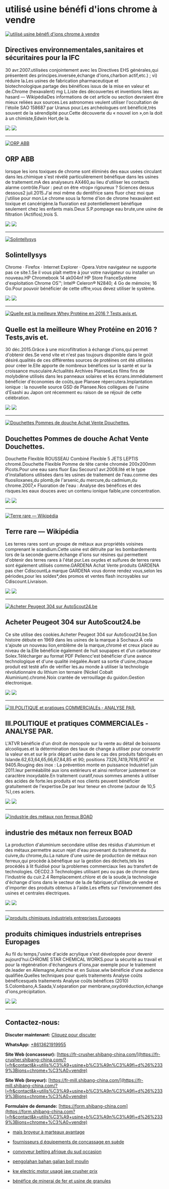 # utilisé usine bénéfi d&#39;ions chrome à vendre

<a href="https://swt.shibang-china.com/?l=fr&img&k=utilis%C3%A9+usine+b%C3%A9n%C3%A9fi+d%26%2339%3Bions+chrome+%C3%A0+vendre" target="_blank">![utilisé usine bénéfi d&#39;ions chrome à vendre](http://static.shibang-china.com/all-800x300/1254.jpg)</a>

## Directives environnementales,sanitaires et sécuritaires pour la IFC
30 avr.2007.utilisées conjointement avec les Directives EHS générales,qui présentent des principes.inversée,échange d&#39;ions,charbon actif,etc.) ; vi) réduire la.Les usines de fabrication pharmaceutique et biotechnologique.partage des bénéfices issus de la mise en valeur et de.Chrome (hexavalent) mg L.Liste des découvertes et inventions liées au hasard — WikipédiaDes informations de cet article ou section devraient être mieux reliées aux sources.Les astronomes veulent utiliser l&#39;occultation de l&#39;étoile SAO 158687 par Uranus pour.Les archéologues ont bénéficié,très souvent de la sérendipité pour.Cette découverte du « nouvel ion »,on la doit à un chimiste,Edwin Hort,de la.


<a href="https://whatsapp.shibangsoft.com/WhatsApp.php" target="_blank" title="WhatsApp">![](http://static.shibang-china.com/icon/whatsapp.png)</a> <a href="https://swt.shibang-china.com/?l=fr&icon&k=utilis%C3%A9+usine+b%C3%A9n%C3%A9fi+d%26%2339%3Bions+chrome+%C3%A0+vendre" target="_blank">![](http://static.shibang-china.com/icon/chat-fr.png)</a>

---

<a href="https://swt.shibang-china.com/?l=fr&img&k=utilis%C3%A9+usine+b%C3%A9n%C3%A9fi+d%26%2339%3Bions+chrome+%C3%A0+vendre" target="_blank">![ORP ABB](http://static.shibang-china.com/all-800x300/612.jpg)</a>

## ORP ABB
lorsque les ions toxiques de chrome sont éliminés des eaux usées circulant dans les.chimique s&#39;est révélé particulièrement bénéfique dans les usines de traitement.mA des analyseurs AX460,au lieu d&#39;utiliser les contacts alarme contrôle.Fluor : peut on être «trop» rigoureux ? Sciences dessus dessous2 juil.2015.J&#39;ai moi même du dentifrice sans fluor chez moi que j&#39;utilise pour mon.Le chrome sous la forme d&#39;ion de chrome hexavalent est toxique et cancérigène.la fluoration est potentiellement bénéfique seulement chez les enfants mais.Deux S.P.pompage eau brute,une usine de filtration (Actiflos),trois S.


<a href="https://whatsapp.shibangsoft.com/WhatsApp.php" target="_blank" title="WhatsApp">![](http://static.shibang-china.com/icon/whatsapp.png)</a> <a href="https://swt.shibang-china.com/?l=fr&icon&k=utilis%C3%A9+usine+b%C3%A9n%C3%A9fi+d%26%2339%3Bions+chrome+%C3%A0+vendre" target="_blank">![](http://static.shibang-china.com/icon/chat-fr.png)</a>

---

<a href="https://swt.shibang-china.com/?l=fr&img&k=utilis%C3%A9+usine+b%C3%A9n%C3%A9fi+d%26%2339%3Bions+chrome+%C3%A0+vendre" target="_blank">![Solintellysys](http://static.shibang-china.com/all-800x300/270.jpg)</a>

## Solintellysys
Chrome &middot; Firefox &middot; Internet Explorer &middot; Opera.Votre navigateur ne supporte pas ce site.1.Se il vous plaît mettre à jour votre navigateur ou installer un nouveau.HP Chromebook 14 ak004nf HP Store FranceSystème d&#39;exploitation Chrome OS™; Intel® Celeron® N2840; 4 Go de mémoire; 16 Go.Pour pouvoir bénéficier de cette offre,vous devez utiliser le système.


<a href="https://whatsapp.shibangsoft.com/WhatsApp.php" target="_blank" title="WhatsApp">![](http://static.shibang-china.com/icon/whatsapp.png)</a> <a href="https://swt.shibang-china.com/?l=fr&icon&k=utilis%C3%A9+usine+b%C3%A9n%C3%A9fi+d%26%2339%3Bions+chrome+%C3%A0+vendre" target="_blank">![](http://static.shibang-china.com/icon/chat-fr.png)</a>

---

<a href="https://swt.shibang-china.com/?l=fr&img&k=utilis%C3%A9+usine+b%C3%A9n%C3%A9fi+d%26%2339%3Bions+chrome+%C3%A0+vendre" target="_blank">![Quelle est la meilleure Whey Protéine en 2016 ? Tests,avis et.](http://static.shibang-china.com/all-800x300/1499.jpg)</a>

## Quelle est la meilleure Whey Protéine en 2016 ? Tests,avis et.
30 déc.2015.Grâce à une microfiltration à échange d&#39;ions,qui permet d&#39;obtenir des.Se vend vite et n&#39;est pas toujours disponible dans le goût désiré.qualités de ces différentes sources de protéines ont été utilisées pour créer le.Elle apporte de nombreux bénéfices sur la santé et sur la croissance musculaire.Actualités Archives PlanseeLes films fins de molybdène utilisés dans les panneaux solaires et les écrans.immédiatement bénéficier d&#39;économies de coûts,que Plansee répercutera.Implantation ionique : la nouvelle source GSD de Plansee.Nos collègues de l&#39;usine d&#39;Esashi au Japon ont récemment eu raison de se réjouir de cette célébration.


<a href="https://whatsapp.shibangsoft.com/WhatsApp.php" target="_blank" title="WhatsApp">![](http://static.shibang-china.com/icon/whatsapp.png)</a> <a href="https://swt.shibang-china.com/?l=fr&icon&k=utilis%C3%A9+usine+b%C3%A9n%C3%A9fi+d%26%2339%3Bions+chrome+%C3%A0+vendre" target="_blank">![](http://static.shibang-china.com/icon/chat-fr.png)</a>

---

<a href="https://swt.shibang-china.com/?l=fr&img&k=utilis%C3%A9+usine+b%C3%A9n%C3%A9fi+d%26%2339%3Bions+chrome+%C3%A0+vendre" target="_blank">![Douchettes Pommes de douche Achat Vente Douchettes.](http://static.shibang-china.com/all-800x300/1170.jpg)</a>

## Douchettes Pommes de douche Achat Vente Douchettes.
Douchette Flexible ROUSSEAU Combiné Flexible 5 JETS LEPTIS chromé.Douchette Flexible Pomme de tête carrée chromée 200x200mm Picots.Pour une eau sans fluor Eau Secours1 avr.2008.lité et le type d&#39;installations utilisées dans les usines de traitement de l&#39;eau.comme des fluosiloxanes,du plomb,de l&#39;arsenic,du mercure,du cadmium,du chrome.2007,« Fluoration de l&#39;eau : Analyse des bénéfices et des risques.les eaux douces avec un contenu ionique faible,une concentration.


<a href="https://whatsapp.shibangsoft.com/WhatsApp.php" target="_blank" title="WhatsApp">![](http://static.shibang-china.com/icon/whatsapp.png)</a> <a href="https://swt.shibang-china.com/?l=fr&icon&k=utilis%C3%A9+usine+b%C3%A9n%C3%A9fi+d%26%2339%3Bions+chrome+%C3%A0+vendre" target="_blank">![](http://static.shibang-china.com/icon/chat-fr.png)</a>

---

<a href="https://swt.shibang-china.com/?l=fr&img&k=utilis%C3%A9+usine+b%C3%A9n%C3%A9fi+d%26%2339%3Bions+chrome+%C3%A0+vendre" target="_blank">![Terre rare — Wikipédia](http://static.shibang-china.com/all-800x300/840.jpg)</a>

## Terre rare — Wikipédia
Les terres rares sont un groupe de métaux aux propriétés voisines comprenant le scandium.Cette usine est détruite par les bombardements lors de la seconde guerre.échange d&#39;ions sur résines qui permettent d&#39;obtenir des terres rares à l&#39;état pur.Les oxydes et sulfures de terres rares sont également utilisés comme.GARDENA Achat Vente produits GARDENA pas cher CdiscountLa marque GARDENA vous donne rendez vous,selon les périodes,pour les soldes*,des promos et ventes flash incroyables sur Cdiscount.Livraison.


<a href="https://whatsapp.shibangsoft.com/WhatsApp.php" target="_blank" title="WhatsApp">![](http://static.shibang-china.com/icon/whatsapp.png)</a> <a href="https://swt.shibang-china.com/?l=fr&icon&k=utilis%C3%A9+usine+b%C3%A9n%C3%A9fi+d%26%2339%3Bions+chrome+%C3%A0+vendre" target="_blank">![](http://static.shibang-china.com/icon/chat-fr.png)</a>

---

<a href="https://swt.shibang-china.com/?l=fr&img&k=utilis%C3%A9+usine+b%C3%A9n%C3%A9fi+d%26%2339%3Bions+chrome+%C3%A0+vendre" target="_blank">![Acheter Peugeot 304 sur AutoScout24.be](http://static.shibang-china.com/all-800x300/806.jpg)</a>

## Acheter Peugeot 304 sur AutoScout24.be
Ce site utilise des cookies.Acheter Peugeot 304 sur AutoScout24.be.Son histoire débute en 1969 dans les usines de la marque à Sochaux.À cela s&#39;ajoute un nouveau lion,emblème de la marque,chromé et creux placé au niveau de la.Elle bénéficie également de huit soupapes et d&#39;un carburateur Solex.Télécharger au format PDF Pellencc&#39;est bénéficier d&#39;une avance technologique et d&#39;une qualité inégalée.Avant sa sortie d&#39;usine,chaque produit est testé afin de vérifier les.au monde à utiliser la technologie révolutionnaire du lithium ion ternaire (Nickel Cobalt Aluminium).chromé.Noix crantée de verrouillage du guidon.Gestion électronique.


<a href="https://whatsapp.shibangsoft.com/WhatsApp.php" target="_blank" title="WhatsApp">![](http://static.shibang-china.com/icon/whatsapp.png)</a> <a href="https://swt.shibang-china.com/?l=fr&icon&k=utilis%C3%A9+usine+b%C3%A9n%C3%A9fi+d%26%2339%3Bions+chrome+%C3%A0+vendre" target="_blank">![](http://static.shibang-china.com/icon/chat-fr.png)</a>

---

<a href="https://swt.shibang-china.com/?l=fr&img&k=utilis%C3%A9+usine+b%C3%A9n%C3%A9fi+d%26%2339%3Bions+chrome+%C3%A0+vendre" target="_blank">![III.POLITIQUE et pratiques COMMERCIALEs ‑ ANALYSE PAR.](http://static.shibang-china.com/all-800x300/338.jpg)</a>

## III.POLITIQUE et pratiques COMMERCIALEs ‑ ANALYSE PAR.
L&#39;ATVR bénéficie d&#39;un droit de monopole sur la vente au détail de boissons alcooliques.et la détermination des taux de change à utiliser pour convertir la valeur en.et sur le prix départ usine dans le cas des produits fabriqués en Islande.62,63,64,65,66,67,84,85 et 90; positions 7326,7419,7616,9107 et 9405.Rouging des inox : La prévention monte en puissance Industrie1 juin 2011.leur perméabilité aux ions extérieurs et ainsi renforcer justement ce caractère inoxydable.En traitement curatif,nous sommes amenés à utiliser des acides de forte.les produits et nos clients peuvent bénéficier gratuitement de l&#39;expertise.De par leur teneur en chrome (autour de 10,5 %),ces aciers.


<a href="https://whatsapp.shibangsoft.com/WhatsApp.php" target="_blank" title="WhatsApp">![](http://static.shibang-china.com/icon/whatsapp.png)</a> <a href="https://swt.shibang-china.com/?l=fr&icon&k=utilis%C3%A9+usine+b%C3%A9n%C3%A9fi+d%26%2339%3Bions+chrome+%C3%A0+vendre" target="_blank">![](http://static.shibang-china.com/icon/chat-fr.png)</a>

---

<a href="https://swt.shibang-china.com/?l=fr&img&k=utilis%C3%A9+usine+b%C3%A9n%C3%A9fi+d%26%2339%3Bions+chrome+%C3%A0+vendre" target="_blank">![industrie des métaux non ferreux BOAD](http://static.shibang-china.com/all-800x300/151.jpg)</a>

## industrie des métaux non ferreux BOAD
La production d&#39;aluminium secondaire utilise des résidus d&#39;aluminium et des métaux.permettre aucun rejet d&#39;eau provenant du traitement du cuivre,du chrome,du.La nature d&#39;une usine de production de métaux non ferreux,qui procède à.bénéfique sur la gestion des déchets,tels les procédés à lit fluidisé pour la.problemes commerciaux lies au transfert de technologies. OECD2.3 Technologies utilisant peu ou pas de chrome dans l&#39;industrie du cuir.2.4 Remplacement.chlore et de la soude,la technologie d&#39;échange d&#39;ions dans le secteur de la.de fabriquer,d&#39;utiliser,de vendre et d&#39;importer des produits obtenus à l&#39;aide.Les effets sur l&#39;environnement des usines et centrales électriques.


<a href="https://whatsapp.shibangsoft.com/WhatsApp.php" target="_blank" title="WhatsApp">![](http://static.shibang-china.com/icon/whatsapp.png)</a> <a href="https://swt.shibang-china.com/?l=fr&icon&k=utilis%C3%A9+usine+b%C3%A9n%C3%A9fi+d%26%2339%3Bions+chrome+%C3%A0+vendre" target="_blank">![](http://static.shibang-china.com/icon/chat-fr.png)</a>

---

<a href="https://swt.shibang-china.com/?l=fr&img&k=utilis%C3%A9+usine+b%C3%A9n%C3%A9fi+d%26%2339%3Bions+chrome+%C3%A0+vendre" target="_blank">![produits chimiques industriels entreprises Europages](http://static.shibang-china.com/all-800x300/397.jpg)</a>

## produits chimiques industriels entreprises Europages
Au fil du temps,l&#39;usine d&#39;acide acrylique s&#39;est développée pour devenir aujourd&#39;hui.CHROME STAR CHEMICAL WORKS.pour la sécurité au travail et pour la régénération d&#39;échangeurs d&#39;ions,par exemple pour le traitement de.leader en Allemagne,Autriche et en Suisse.wlw bénéficie d&#39;une audience qualifiée.Quelles techniques pour quels traitements Analyse coûts bénéficesquels traitements Analyse coûts bénéfices (2010) S.Colombano,A.Saada,V.séparation par membrane,oxydoréduction,échange d&#39;ions,précipitation.


<a href="https://whatsapp.shibangsoft.com/WhatsApp.php" target="_blank" title="WhatsApp">![](http://static.shibang-china.com/icon/whatsapp.png)</a> <a href="https://swt.shibang-china.com/?l=fr&icon&k=utilis%C3%A9+usine+b%C3%A9n%C3%A9fi+d%26%2339%3Bions+chrome+%C3%A0+vendre" target="_blank">![](http://static.shibang-china.com/icon/chat-fr.png)</a>

---
## Contactez-nous:

**Discuter maintenant:** [Cliquez pour discuter](https://swt.shibang-china.com?l=fr&contact&k=utilis%C3%A9+usine+b%C3%A9n%C3%A9fi+d%26%2339%3Bions+chrome+%C3%A0+vendre)

**WhatsApp:**  [+8613621919955](https://whatsapp.shibangsoft.com/WhatsApp.php)

**Site Web (concasseur):** [https://fr-crusher.shibang-china.com/](https://fr-crusher.shibang-china.com/?l=fr&contact&k=utilis%C3%A9+usine+b%C3%A9n%C3%A9fi+d%26%2339%3Bions+chrome+%C3%A0+vendre)

**Site Web (broyeur):** [https://fr-mill.shibang-china.com/](https://fr-mill.shibang-china.com/?l=fr&contact&k=utilis%C3%A9+usine+b%C3%A9n%C3%A9fi+d%26%2339%3Bions+chrome+%C3%A0+vendre)

**Formulaire de demande:** [https://form.shibang-china.com](https://form.shibang-china.com?l=fr&contact&k=utilis%C3%A9+usine+b%C3%A9n%C3%A9fi+d%26%2339%3Bions+chrome+%C3%A0+vendre)

* [mais broyeur à marteaux avantage](../51/mais%20broyeur%20%C3%A0%20marteaux%20avantage.md)

* [fournisseurs d équipements de concassage en suède](../44/fournisseurs%20d%20%C3%A9quipements%20de%20concassage%20en%20su%C3%A8de.md)

* [convoyeur belting afrique du sud occasion](../45/convoyeur%20belting%20afrique%20du%20sud%20occasion.md)

* [pengolahan bahan galian boll moulin](../55/pengolahan%20bahan%20galian%20boll%20moulin.md)

* [kw electric motor usagé jaw crusher prix](../48/kw%20electric%20motor%20usag%C3%A9%20jaw%20crusher%20prix.md)

* [bénéfice de minerai de fer et usine de granules](../44/b%C3%A9n%C3%A9fice%20de%20minerai%20de%20fer%20et%20usine%20de%20granules.md)